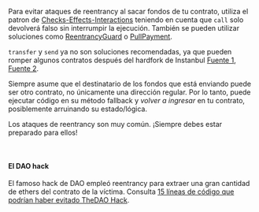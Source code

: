 Para evitar ataques de reentrancy al sacar fondos de tu contrato, utiliza el patron de [Checks-Effects-Interactions](https://solidity.readthedocs.io/en/develop/security-considerations.html#use-the-checks-effects-interactions-pattern) teniendo en cuenta que `call` solo devolverá falso sin interrumpir la ejecución. También se pueden utilizar soluciones como [ReentrancyGuard](https://docs.openzeppelin.com/contracts/2.x/api/utils#ReentrancyGuard) o [PullPayment](https://docs.openzeppelin.com/contracts/2.x/api/payment#PullPayment).

`transfer` y `send` ya no son soluciones recomendadas, ya que pueden romper algunos contratos después del hardfork de Instanbul [Fuente 1](https://diligence.consensys.net/blog/2019/09/stop-using-soliditys-transfer-now/), [Fuente 2](https://forum.openzeppelin.com/t/reentrancy-after-istanbul/1742).

Siempre asume que el destinatario de los fondos que está enviando puede ser otro contrato, no únicamente una dirección regular. Por lo tanto, puede ejecutar código en su método fallback y *volver a ingresar* en tu contrato, posiblemente arruinando su estado/lógica.

Los ataques de reentrancy son muy común. ¡Siempre debes estar preparado para ellos!

&nbsp;
#### El DAO hack

El famoso hack de DAO empleó reentrancy para extraer una gran cantidad de ethers del contrato de la víctima. Consulta [15 líneas de código que podrían haber evitado TheDAO Hack](https://blog.openzeppelin.com/15-lines-of-code-that-could-have-prevented-thedao-hack-782499e00942).